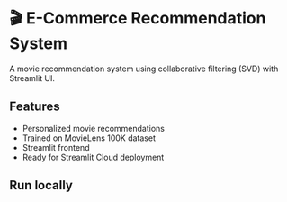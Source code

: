 # 🎬 E-Commerce Recommendation System

A movie recommendation system using collaborative filtering (SVD) with Streamlit UI.

## Features
- Personalized movie recommendations
- Trained on MovieLens 100K dataset
- Streamlit frontend
- Ready for Streamlit Cloud deployment

## Run locally
